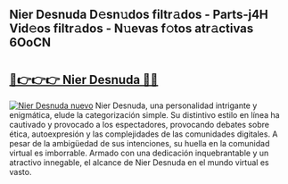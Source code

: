 ## Nier Desnuda D𝚎sn𝚞dos filtr𝚊dos - Parts-j4H Vid𝚎os filtr𝚊dos - N𝚞evas f𝚘tos atr𝚊ctivas 6OoCN

# <h2><a href="http://mb1uel.tromn.icu/?c=Nier+Desnuda">🔗👉👉👉 Nier Desnuda 🔗🔗</a></h2>

[![Nier Desnuda nuevo](https://i.imgur.com/pEAQMta.gif)](http://mb1uel.tromn.icu/?c=Nier+Desnuda)
Nier Desnuda, una personalidad intrigante y enigmática, elude la categorización simple. Su distintivo estilo en línea ha cautivado y provocado a los espectadores, provocando debates sobre ética, autoexpresión y las complejidades de las comunidades digitales. A pesar de la ambigüedad de sus intenciones, su huella en la comunidad virtual es imborrable. Armado con una dedicación inquebrantable y un atractivo innegable, el alcance de Nier Desnuda en el mundo virtual es vasto.
